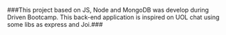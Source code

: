 ###This project based on JS, Node and MongoDB was develop during Driven Bootcamp. This back-end application is inspired on UOL chat using some libs as express and Joi.###